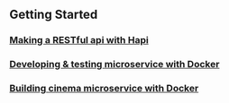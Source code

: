 ## Getting Started

### [Making a RESTful api with Hapi](https://scotch.io/tutorials/making-a-restful-api-with-hapi-js)

### [Developing & testing microservice with Docker](http://mherman.org/blog/2017/04/18/developing-and-testing-microservices-with-docker/)

### [Building cinema microservice with Docker](https://medium.com/@cramirez92/build-a-nodejs-cinema-microservice-and-deploying-it-with-docker-part-1-7e28e25bfa8b)
